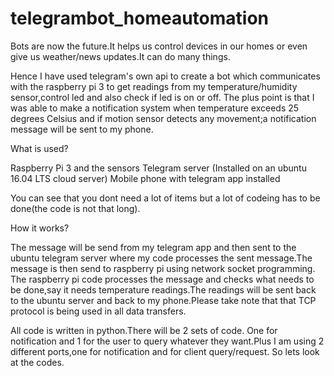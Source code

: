 # telegrambot_homeautomation

Bots are now the future.It helps us control devices in our homes or even give us weather/news updates.It can do many things.

Hence I have used telegram's own api to create a bot which communicates with the raspberry pi 3 to get readings from my temperature/humidity sensor,control led and also check if led is on or off. The plus point is that I was able to make a notification system when temperature exceeds 25 degrees Celsius and if motion sensor detects any movement;a notification message will be sent to my phone.

What is used?

Raspberry Pi 3 and the sensors
Telegram server (Installed on an ubuntu 16.04 LTS cloud server)
Mobile phone with telegram app installed


You can see that you dont need a lot of items but a lot of codeing has to be done(the code is not that long). 

How it works?

The message will be send from my telegram app and then sent to the ubuntu telegram server where my code processes the sent message.The message is then send to raspberry pi using network socket programming. The raspberry pi code processes the message and checks what needs to be done,say it needs temperature readings.The readings will be sent back to the ubuntu server and back to my phone.Please take note that that TCP protocol is being used in all data transfers.

All code is written in python.There will be 2 sets of code. One for notification and 1 for the user to query whatever they want.Plus I am using 2 different ports,one for notification and for client query/request. So lets look at the codes.

